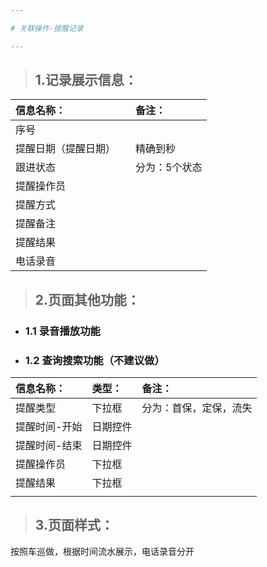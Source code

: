 ```yaml
---

# 关联操作-提醒记录

---
```


> ## 1.记录展示信息：

| **信息名称：** | | **备注：** |
| :--- | :--- | :--- |
| 序号 | | |
| 提醒日期（提醒日期） | | 精确到秒 |
| 跟进状态 | | 分为：5个状态 |
| 提醒操作员 | | |
| 提醒方式 | | |
| 提醒备注 | | |
| 提醒结果 | | |
| 电话录音 | | |

> ## 2.页面其他功能：

* ### 1.1 录音播放功能
* ### 1.2 查询搜索功能（不建议做）

| **信息名称：** | **类型：** | **备注：** |
| :--- | :--- | :--- |
| 提醒类型 | 下拉框 | 分为：首保，定保，流失 |
| 提醒时间-开始 | 日期控件 | |
| 提醒时间-结束 | 日期控件 | |
| 提醒操作员 | 下拉框 | |
| 提醒结果 | 下拉框 | |
| | | |



> ## 3.页面样式：
按照车巡做，根据时间流水展示，电话录音分开